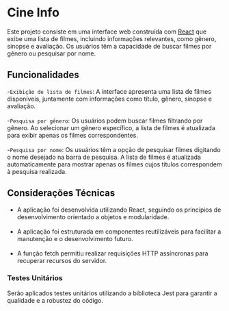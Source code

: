 # Cine Info

Este projeto consiste em uma interface web construída com [React](https://github.com/facebook/create-react-app) que exibe uma lista de filmes, incluindo informações relevantes, como gênero, sinopse e avaliação. Os usuários têm a capacidade de buscar filmes por gênero ou pesquisar por nome.

## Funcionalidades

-`Exibição de lista de filmes`: A interface apresenta uma lista de filmes disponíveis, juntamente com informações como título, gênero, sinopse e avaliação.
<br><br>
-`Pesquisa por gênero`: Os usuários podem buscar filmes filtrando por gênero. Ao selecionar um gênero específico, a lista de filmes é atualizada para exibir apenas os filmes correspondentes.
<br><br>
-`Pesquisa por nome`: Os usuários têm a opção de pesquisar filmes digitando o nome desejado na barra de pesquisa. A lista de filmes é atualizada automaticamente para mostrar apenas os filmes cujos títulos correspondem à pesquisa realizada.



## Considerações Técnicas
- A aplicação foi desenvolvida utilizando React, seguindo os princípios de desenvolvimento orientado a objetos e modularidade.
<br><br>
- A aplicação foi estruturada em componentes reutilizáveis para facilitar a manutenção e o desenvolvimento futuro.
<br><br>
- A função fetch permitiu realizar  requisições HTTP assíncronas para recuperar recursos do servidor.


### Testes Unitários
Serão aplicados testes unitários utilizando a biblioteca Jest para garantir a qualidade e a robustez do código.


